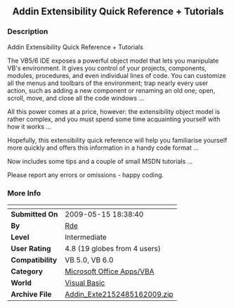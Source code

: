 ﻿<div align="center">

## Addin Extensibility Quick Reference \+ Tutorials


</div>

### Description



Addin Extensibility Quick Reference + Tutorials

The VB5/6 IDE exposes a powerful object model that lets you manipulate VB's environment. It gives you control of your projects, components, modules, procedures, and even individual lines of code. You can customize all the menus and toolbars of the environment; trap nearly every user action, such as adding a new component or renaming an old one; open, scroll, move, and close all the code windows ...

All this power comes at a price, however: the extensibility object model is rather complex, and you must spend some time acquainting yourself with how it works ...

Hopefully, this extensibility quick reference will help you familiarise yourself more quickly and offers this information in a handy code format ...

Now includes some tips and a couple of small MSDN tutorials ...

Please report any errors or omissions - happy coding.
 
### More Info
 


<span>             |<span>
---                |---
**Submitted On**   |2009-05-15 18:38:40
**By**             |[Rde](https://github.com/Planet-Source-Code/PSCIndex/blob/master/ByAuthor/rde.md)
**Level**          |Intermediate
**User Rating**    |4.8 (19 globes from 4 users)
**Compatibility**  |VB 5\.0, VB 6\.0
**Category**       |[Microsoft Office Apps/VBA](https://github.com/Planet-Source-Code/PSCIndex/blob/master/ByCategory/microsoft-office-apps-vba__1-42.md)
**World**          |[Visual Basic](https://github.com/Planet-Source-Code/PSCIndex/blob/master/ByWorld/visual-basic.md)
**Archive File**   |[Addin\_Exte2152485162009\.zip](https://github.com/Planet-Source-Code/rde-addin-extensibility-quick-reference-tutorials__1-72089/archive/master.zip)








